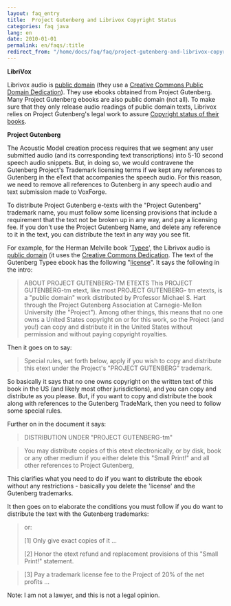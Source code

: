 ```yaml
---
layout: faq_entry
title:  Project Gutenberg and Librivox Copyright Status 
categories: faq java
lang: en
date: 2010-01-01
permalink: en/faqs/:title
redirect_from: "/home/docs/faq/faq/project-gutenberg-and-librivox-copyright-status"
---
```

**LibriVox**

Librivox audio is [public domain] (they use a [Creative Commons Public Domain Dedication]).
They use ebooks obtained from Project Gutenberg.  Many Project Gutenberg ebooks 
are also public domain (not all).  To make sure that they only release audio 
readings of public domain texts, Librivox relies on Project Gutenberg's legal 
work to assure [Copyright status of their books].

**Project Gutenberg**

The Acoustic Model creation process requires that we segment any user submitted 
audio (and its corresponding text transcriptions) into 5-10 second speech audio 
snippets.  But, in doing so, we would contravene the Gutenberg Project's 
Trademark licensing terms if we kept any references to Gutenberg in the eText 
that accompanies the speech audio.  For this reason, we need to remove all 
references to Gutenberg in any speech audio and text submission made to VoxForge.

To distribute Project Gutenberg e-texts with the "Project Gutenberg" trademark 
name, you must follow some licensing provisions that include a requirement that 
the text not be broken up in any way, and pay a licensing fee.  If you don't 
use the Project Gutenberg Name, and delete any reference to it in the text, 
you can distribute the text in any way you see fit.

For example, for the Herman Melville book '[Typee]', the Librivox audio is 
[public domain] (it uses the [Creative Commons Dedication].  The text of the 
Gutenberg Typee ebook has the following "[license]".  It says the following in 
the intro:

> ABOUT PROJECT GUTENBERG-TM ETEXTS
> This PROJECT GUTENBERG-tm etext, like most PROJECT GUTENBERG-
> tm etexts, is a "public domain" work distributed by Professor
> Michael S. Hart through the Project Gutenberg Association at
> Carnegie-Mellon University (the "Project"). Among other
> things, this means that no one owns a United States copyright
> on or for this work, so the Project (and you!) can copy and
> distribute it in the United States without permission and
> without paying copyright royalties.

Then it goes on to say: 

> Special rules, set forth
> below, apply if you wish to copy and distribute this etext
> under the Project's "PROJECT GUTENBERG" trademark.

So basically it says that no one owns copyright on the written text of this 
book in the US (and likely most other jurisdictions), and you can copy and 
distribute as you please.  But, if you want to copy and distribute the book 
along with references to the Gutenberg TradeMark, then you need to follow some 
special rules. 

Further on in the document it says:

> DISTRIBUTION UNDER "PROJECT GUTENBERG-tm"

> You may distribute copies of this etext electronically, or by
> disk, book or any other medium if you either delete this
> "Small Print!" and all other references to Project Gutenberg,

This clarifies what you need to do if you want to distribute the ebook without 
any restrictions - basically you delete the 'license' and the Gutenberg 
trademarks.

It then goes on to elaborate the conditions you must follow if you do want to 
distribute the text with the Gutenberg trademarks:

> or:
>
> [1] Only give exact copies of it ...
>
> [2] Honor the etext refund and replacement provisions of this
> "Small Print!" statement.
>

> [3] Pay a trademark license fee to the Project of 20% of the
> net profits ...

Note: I am not a lawyer, and this is not a legal opinion.




[public domain]: http://librivox.org/public-domain/
[Creative Commons Public Domain Dedication]: http://creativecommons.org/licenses/publicdomain/
[Copyright status of their books]: http://librivox.org/forum/viewtopic.php?t=881&sid=e63371779902e143fd4af7435779f957
[Typee]: http://librivox.org/typee-by-herman-melville/
[public domain]: http://www.archive.org/details/typee_librivox
[Creative Commons Dedication]: http://creativecommons.org/licenses/publicdomain/
[license]: http://www.gutenberg.org/dirs/etext99/typee11.txt









